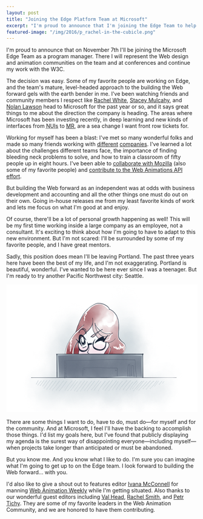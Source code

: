 ```yaml
---
layout: post
title: "Joining the Edge Platform Team at Microsoft"
excerpt: "I'm proud to announce that I'm joining the Edge Team to help build the Web forward."
featured-image: "/img/2016/p_rachel-in-the-cubicle.png"
---
```


I'm proud to announce that on November 7th I'll be joining the Microsoft Edge Team as a program manager. There I will represent the Web design and animation communities on the team and at conferences and continue my work with the W3C.

The decision was easy. Some of my favorite people are working on Edge, and the team's mature, level-headed approach to the building the Web forward gels with the earth bender in me. I've been watching friends and community members I respect like [Rachel White](https://twitter.com/ohhoe), [Stacey Mulcahy](https://twitter.com/bitchwhocodes), and [Nolan Lawson](https://twitter.com/nolanlawson) head to Microsoft for the past year or so, and it says great things to me about the direction the company is heading. The areas where Microsoft has been investing recently, in deep learning and new kinds of interfaces from <abbr title="Natural User Interfaces">NUIs</abbr> to [MR](https://www.thefoundry.co.uk/solutions/virtual-reality/vr-ar-mr-sorry-im-confused/), are a sea change I want front row tickets for.

Working for myself has been a blast: I've met so many wonderful folks and made so many friends working with [different](http://www.lightningdesignsystem.com/design/motion) [companies](https://www.smartsheet.com). I've learned a lot about the challenges different teams face, the importance of finding bleeding neck problems to solve, and how to train a classroom of fifty people up in eight hours. I've been able to [collaborate with Mozilla](http://devtoolschallenger.com/) (also some of my favorite people) and [contribute to the Web Animations API effort](https://developer.mozilla.org/en-US/docs/Web/API/Web_Animations_API).

But building the Web forward as an independent was at odds with business development and accounting and all the other things one must do out on their own. Going in-house releases me from my least favorite kinds of work and lets me focus on what I'm good at and enjoy.

Of course, there'll be a lot of personal growth happening as well! This will be my first time working inside a large company as an employee, not a consultant. It's exciting to think about how I'm going to have to adapt to this new environment. But I'm not scared: I'll be surrounded by some of my favorite people, and I have great mentors.

Sadly, this position does mean I'll be leaving Portland. The past three years here have been the best of my life, and I'm not exaggerating. Portland is beautiful, wonderful. I've wanted to be here ever since I was a teenager. But I'm ready to try another Pacific Northwest city: Seattle.

<img src="/img/2016/p_rachel-in-the-cubicle.png" srcset="/img/2016/p_rachel-in-the-cubicle2x.png 2x" height="338" width="600" alt="A manga-style illustration of Rachel Nabors winking from behind a computer monitor in an implied Microsoft cubicle.">

There are some things I want to do, have to do, must do&mdash;for myself and for the community. And at Microsoft, I feel I'll have the backing to accomplish those things. I'd list my goals here, but I've found that publicly displaying my agenda is the surest way of disappointing everyone&mdash;including myself&mdash;when projects take longer than anticipated or must be abandoned.

But you know me. And you know what I like to do. I'm sure you can imagine what I'm going to get up to on the Edge team. I look forward to building the Web forward&hellip; with you.

<aside class="note">
I'd also like to give a shout out to features editor <a href="http://www.ivanamcconnell.com/">Ivana McConnell</a> for manning <a href="http://webanimationweekly">Web Animation Weekly</a> while I'm getting situated. Also thanks to our wonderful guest editors including <a href="http://valhead.com/">Val Head</a>, <a href="https://rachsmith.com/">Rachel Smith</a>, and <a href="https://ihatetomatoes.net/">Petr Tichy</a>. They are some of my favorite leaders in the Web Animation Community, and we are honored to have them contributing.
</aside>